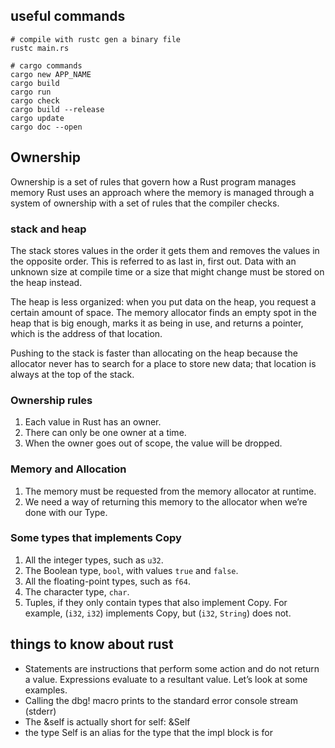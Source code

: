 
## useful commands
```shell
# compile with rustc gen a binary file
rustc main.rs

# cargo commands
cargo new APP_NAME
cargo build
cargo run
cargo check
cargo build --release
cargo update
cargo doc --open

```

## Ownership
Ownership is a set of rules that govern how a Rust program manages memory
Rust uses an approach where the memory is managed through a system of ownership with a set of rules that the compiler checks.

### stack and heap
The stack stores values in the order it gets them and removes the values in the opposite order. This is referred to as last in, first out.
Data with an unknown size at compile time or a size that might change must be stored on the heap instead.

The heap is less organized: when you put data on the heap, you request a certain amount of space. 
The memory allocator finds an empty spot in the heap that is big enough, marks it as being in use, and returns a pointer, which is the address of that location.

Pushing to the stack is faster than allocating on the heap because the allocator never has to search for a place to store new data; that location is always at the top of the stack.

### Ownership rules
1. Each value in Rust has an owner.
2. There can only be one owner at a time.
3. When the owner goes out of scope, the value will be dropped.

### Memory and Allocation

1. The memory must be requested from the memory allocator at runtime.
2. We need a way of returning this memory to the allocator when we’re done with our Type.

### Some types that implements Copy
1. All the integer types, such as `u32`.
2. The Boolean type, `bool`, with values `true` and `false`.
3. All the floating-point types, such as `f64`.
4. The character type, `char`.
5. Tuples, if they only contain types that also implement Copy. For example, (`i32`, `i32`) implements Copy, but (`i32`, `String`) does not.

## things to know about rust

* Statements are instructions that perform some action and do not return a value.
  Expressions evaluate to a resultant value. Let’s look at some examples.
* Calling the dbg! macro prints to the standard error console stream (stderr) 
* The &self is actually short for self: &Self
* the type Self is an alias for the type that the impl block is for